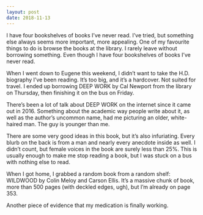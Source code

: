 ```yaml
---
layout: post
date: 2018-11-13
---
```


I have four bookshelves of books I’ve never read. I’ve tried, but something else always seems more important, more appealing. One of my favourite things to do is browse the books at the library. I rarely leave without borrowing something. Even though I have four bookshelves of books I’ve never read.

When I went down to Eugene this weekend, I didn’t want to take the H.D. biography I’ve been reading. It’s too big, and it’s a hardcover. Not suited for travel. I ended up borrowing DEEP WORK by Cal Newport from the library on Thursday, then finishing it on the bus on Friday. 

There’s been a lot of talk about DEEP WORK on the internet since it came out in 2016. Something about the academic way people write about it, as well as the author’s uncommon name, had me picturing an older, white-haired man. The guy is younger than me. 

There are some very good ideas in this book, but it’s also infuriating. Every blurb on the back is from a man and nearly every anecdote inside as well. I didn’t count, but female voices in the book are surely less than 25%. This is usually enough to make me stop reading a book, but I was stuck on a bus with nothing else to read. 

When I got home, I grabbed a random book from a random shelf: WILDWOOD by Colin Meloy and Carson Ellis. It’s a massive chunk of book, more than 500 pages (with deckled edges, ugh), but I’m already on page 353. 

Another piece of evidence that my medication is finally working. 
